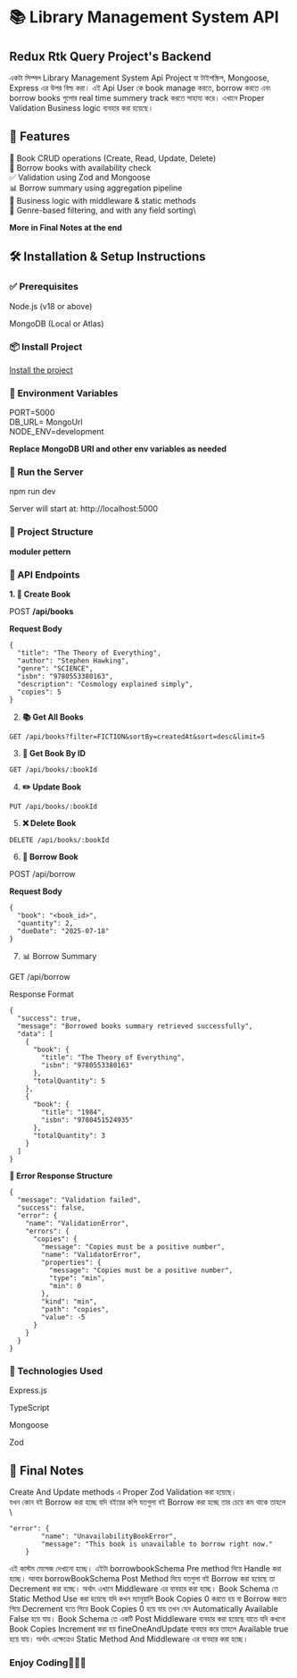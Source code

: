# 📚 Library Management System API
## Redux Rtk Query Project's Backend
একটা সিম্পল Library Management System Api Project যা টাইপস্ক্রিপ, Mongoose, Express এর উপর বিল্ড করা। এই Api User কে book manage করতে, borrow করতে এবং borrow books গুলোর real time summery track করতে সাহায্য করে। এখানে Proper Validation Business logic ব্যবহার করা হয়েছে।

## 🚀 Features
📖 Book CRUD operations (Create, Read, Update, Delete)\
🔄 Borrow books with availability check\
✅ Validation using Zod and Mongoose\
📊 Borrow summary using aggregation pipeline\
🧠 Business logic with middleware & static methods\
📎 Genre-based filtering, and with any field sorting\


**More in Final Notes at the end**








## 🛠 Installation & Setup Instructions
### ✅ Prerequisites
Node.js (v18 or above)

MongoDB (Local or Atlas)


### 📦 Install Project

[Install the project](https://github.com/HamzaAryanSapnil/redux-lib-backend)





### 🔐 Environment Variables
PORT=5000\
DB_URL= MongoUrl\
NODE_ENV=development

**Replace MongoDB URI and other env variables as needed**

### 🚀 Run the Server

npm run dev

Server will start at: http://localhost:5000



### 📁 Project Structure

**moduler pettern**

### 📌 API Endpoints


**1. 📘 Create Book**

POST **/api/books**

**Request Body**
```
{
  "title": "The Theory of Everything",
  "author": "Stephen Hawking",
  "genre": "SCIENCE",
  "isbn": "9780553380163",
  "description": "Cosmology explained simply",
  "copies": 5
}
```
2. **📚 Get All Books**
```
GET /api/books?filter=FICTION&sortBy=createdAt&sort=desc&limit=5
```
3. **📖 Get Book By ID**
```
GET /api/books/:bookId
```
4. **✏️ Update Book**
```
PUT /api/books/:bookId
```
5. **❌ Delete Book**
```
DELETE /api/books/:bookId
```
6. **🔄 Borrow Book**

POST /api/borrow

**Request Body**
```
{
  "book": "<book_id>",
  "quantity": 2,
  "dueDate": "2025-07-18"
}
```
7. 📊 Borrow Summary

GET /api/borrow

Response Format
```
{
  "success": true,
  "message": "Borrowed books summary retrieved successfully",
  "data": [
    {
      "book": {
        "title": "The Theory of Everything",
        "isbn": "9780553380163"
      },
      "totalQuantity": 5
    },
    {
      "book": {
        "title": "1984",
        "isbn": "9780451524935"
      },
      "totalQuantity": 3
    }
  ]
}
```
**🚨 Error Response Structure**
```
{
  "message": "Validation failed",
  "success": false,
  "error": {
    "name": "ValidationError",
    "errors": {
      "copies": {
        "message": "Copies must be a positive number",
        "name": "ValidatorError",
        "properties": {
          "message": "Copies must be a positive number",
          "type": "min",
          "min": 0
        },
        "kind": "min",
        "path": "copies",
        "value": -5
      }
    }
  }
}
```
### 🧠 Technologies Used

Express.js

TypeScript

Mongoose

Zod

## 🏁 Final Notes
Create And Update methods এ Proper Zod Validation করা হয়েছে। \
যখন কোন বই Borrow করা হচ্ছে যদি বইয়ের কপি যতগুলা বই Borrow করা হচ্ছে তার চেয়ে কম থাকে তাহলে \
```
"error": {
        "name": "UnavailabilityBookError",
        "message": "This book is unavailable to borrow right now."
    }
```


এই কাস্টম মেসেজ দেখানো হচ্ছে। এইটা borrowbookSchema Pre method দিয়ে Handle করা হচ্ছে। 
আবার borrowBookSchema Post Method দিয়ে যতগুলা বই Borrow করা হয়েছে তা Decrement করা হচ্ছে। অর্থাৎ এখানে Middleware এর ব্যবহার করা হচ্ছে। 
Book Schema তে Static Method Use করা হয়েছে যদি কখন ম্যানুয়ালি Book Copies 0 করতে হয় বা Borrow করতে গিয়ে Decrement হতে গিয়ে Book Copies 0 হয়ে যায় তখন যেন Automatically Available False হয়ে যায়।
Book Schema তে একটি Post Middleware ব্যবহার করা হয়েছে যাতে যদি কখনো Book Copies Increment করা হয় fineOneAndUpdate ব্যবহার করে তাহলে Available true হয়ে যায়। অর্থাৎ এক্ষেত্রেও Static Method And Middleware এর ব্যবহার করা হচ্ছে।

### Enjoy Coding🎉🎉🎉 
